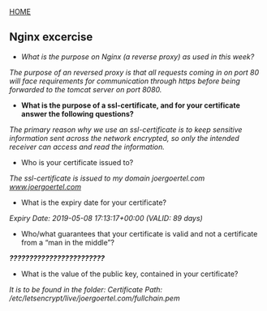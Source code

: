 [HOME](index.md)


## Nginx excercise


* **What is the purpose on Nginx (a reverse proxy) as used in this week*?*

_The purpose of an reversed proxy is that all requests coming in on port 80 will face requirements for communication through https before being forwarded to the tomcat server on port 8080._


* **What is the purpose of a ssl-certificate, and for your certificate answer the following questions?**

_The primary reason why we use an ssl-certificate is to keep sensitive information sent across the network encrypted, so only the intended receiver can access and read the information._

  * Who is your certificate issued to?
  
  _The ssl-certificate is issued to my domain  joergoertel.com www.joergoertel.com_
  
  * What is the expiry date for your certificate?
  
  _Expiry Date: 2019-05-08 17:13:17+00:00 (VALID: 89 days)_
  
  * Who/what guarantees that your certificate is valid and not a certificate from a “man in the middle”?
  
  _**????????????????????????**_
  
  * What is the value of the public key, contained in your certificate?
  
  _It is to be found in the folder: Certificate Path: /etc/letsencrypt/live/joergoertel.com/fullchain.pem_
